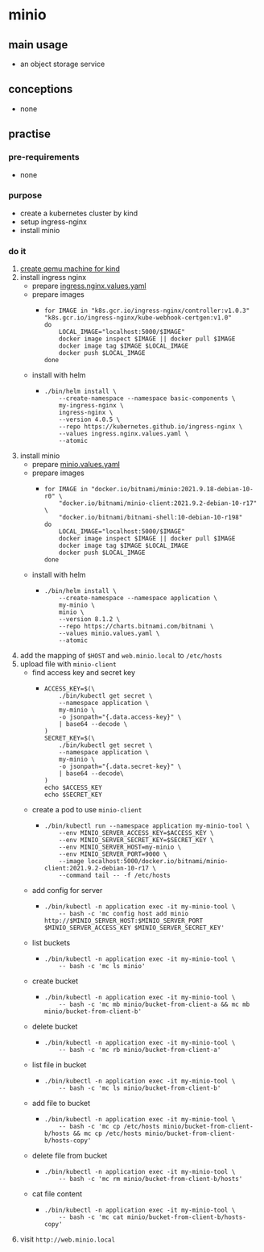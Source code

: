# minio

## main usage

* an object storage service

## conceptions

* none

## practise

### pre-requirements

* none

### purpose

* create a kubernetes cluster by kind
* setup ingress-nginx
* install minio

### do it

1. [create qemu machine for kind](../create.qemu.machine.for.kind.md)
2. install ingress nginx
    * prepare [ingress.nginx.values.yaml](../basic/resources/ingress.nginx.values.yaml.md)
    * prepare images
        + ```shell
          for IMAGE in "k8s.gcr.io/ingress-nginx/controller:v1.0.3" "k8s.gcr.io/ingress-nginx/kube-webhook-certgen:v1.0"
          do
              LOCAL_IMAGE="localhost:5000/$IMAGE"
              docker image inspect $IMAGE || docker pull $IMAGE
              docker image tag $IMAGE $LOCAL_IMAGE
              docker push $LOCAL_IMAGE
          done
          ```
    * install with helm
        + ```shell
          ./bin/helm install \
              --create-namespace --namespace basic-components \
              my-ingress-nginx \
              ingress-nginx \
              --version 4.0.5 \
              --repo https://kubernetes.github.io/ingress-nginx \
              --values ingress.nginx.values.yaml \
              --atomic
          ```
3. install minio
    * prepare [minio.values.yaml](resources/minio.values.yaml.md)
    * prepare images
        + ```shell
          for IMAGE in "docker.io/bitnami/minio:2021.9.18-debian-10-r0" \
              "docker.io/bitnami/minio-client:2021.9.2-debian-10-r17" \
              "docker.io/bitnami/bitnami-shell:10-debian-10-r198" 
          do
              LOCAL_IMAGE="localhost:5000/$IMAGE"
              docker image inspect $IMAGE || docker pull $IMAGE
              docker image tag $IMAGE $LOCAL_IMAGE
              docker push $LOCAL_IMAGE
          done
          ```
    * install with helm
        + ```shell
          ./bin/helm install \
              --create-namespace --namespace application \
              my-minio \
              minio \
              --version 8.1.2 \
              --repo https://charts.bitnami.com/bitnami \
              --values minio.values.yaml \
              --atomic
          ```
4. add the mapping of `$HOST` and `web.minio.local` to `/etc/hosts`
5. upload file with `minio-client`
    * find access key and secret key
        + ```shell
          ACCESS_KEY=$(\
              ./bin/kubectl get secret \
              --namespace application \
              my-minio \
              -o jsonpath="{.data.access-key}" \
              | base64 --decode \
          )
          SECRET_KEY=$(\
              ./bin/kubectl get secret \
              --namespace application \
              my-minio \
              -o jsonpath="{.data.secret-key}" \
              | base64 --decode\
          )
          echo $ACCESS_KEY
          echo $SECRET_KEY
          ```
    * create a pod to use `minio-client`
        + ```shell
          ./bin/kubectl run --namespace application my-minio-tool \
              --env MINIO_SERVER_ACCESS_KEY=$ACCESS_KEY \
              --env MINIO_SERVER_SECRET_KEY=$SECRET_KEY \
              --env MINIO_SERVER_HOST=my-minio \
              --env MINIO_SERVER_PORT=9000 \
              --image localhost:5000/docker.io/bitnami/minio-client:2021.9.2-debian-10-r17 \
              --command tail -- -f /etc/hosts
          ```
    * add config for server
        + ```shell
          ./bin/kubectl -n application exec -it my-minio-tool \
              -- bash -c 'mc config host add minio http://$MINIO_SERVER_HOST:$MINIO_SERVER_PORT $MINIO_SERVER_ACCESS_KEY $MINIO_SERVER_SECRET_KEY'
          ```
    * list buckets
        + ```shell
          ./bin/kubectl -n application exec -it my-minio-tool \
              -- bash -c 'mc ls minio'
          ```
    * create bucket
        + ```shell
          ./bin/kubectl -n application exec -it my-minio-tool \
              -- bash -c 'mc mb minio/bucket-from-client-a && mc mb minio/bucket-from-client-b'
          ```
    * delete bucket
        + ```shell
          ./bin/kubectl -n application exec -it my-minio-tool \
              -- bash -c 'mc rb minio/bucket-from-client-a'
          ```
    * list file in bucket
        + ```shell
          ./bin/kubectl -n application exec -it my-minio-tool \
              -- bash -c 'mc ls minio/bucket-from-client-b'
          ```
    * add file to bucket
        + ```shell
          ./bin/kubectl -n application exec -it my-minio-tool \
              -- bash -c 'mc cp /etc/hosts minio/bucket-from-client-b/hosts && mc cp /etc/hosts minio/bucket-from-client-b/hosts-copy'
          ```
    * delete file from bucket
        + ```shell
          ./bin/kubectl -n application exec -it my-minio-tool \
              -- bash -c 'mc rm minio/bucket-from-client-b/hosts'
          ```
    * cat file content
        + ```shell
          ./bin/kubectl -n application exec -it my-minio-tool \
              -- bash -c 'mc cat minio/bucket-from-client-b/hosts-copy'
          ```
6. visit `http://web.minio.local`